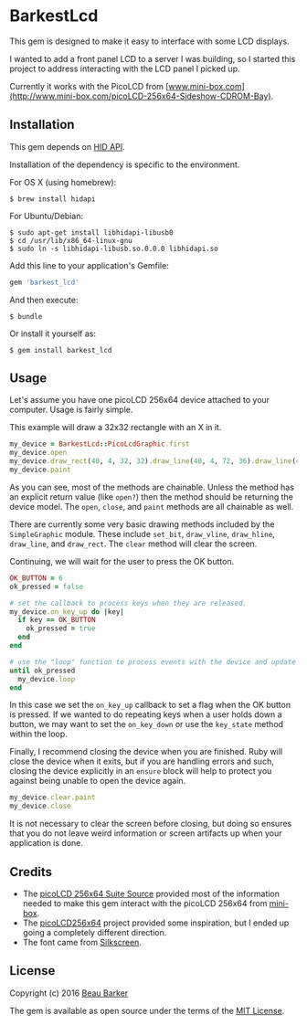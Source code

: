 # BarkestLcd

This gem is designed to make it easy to interface with some LCD displays.  

I wanted to add a front panel LCD to a server I was building, so I started this project to address interacting with
the LCD panel I picked up.

Currently it works with the PicoLCD from [www.mini-box.com](http://www.mini-box.com/picoLCD-256x64-Sideshow-CDROM-Bay).


## Installation

This gem depends on [HID API](http://www.signal11.us/oss/hidapi/).

Installation of the dependency is specific to the environment.

For OS X (using homebrew):

    $ brew install hidapi
    
For Ubuntu/Debian:

    $ sudo apt-get install libhidapi-libusb0
    $ cd /usr/lib/x86_64-linux-gnu
    $ sudo ln -s libhidapi-libusb.so.0.0.0 libhidapi.so


Add this line to your application's Gemfile:

```ruby
gem 'barkest_lcd'
```

And then execute:

    $ bundle

Or install it yourself as:

    $ gem install barkest_lcd


## Usage

Let's assume you have one picoLCD 256x64 device attached to your computer.  Usage is fairly simple.

This example will draw a 32x32 rectangle with an X in it.

```ruby
my_device = BarkestLcd::PicoLcdGraphic.first
my_device.open
my_device.draw_rect(40, 4, 32, 32).draw_line(40, 4, 72, 36).draw_line(40, 36, 72, 4)
my_device.paint
```

As you can see, most of the methods are chainable.  Unless the method has an explicit return value (like `open?`) then
the method should be returning the device model.  The `open`, `close`, and `paint` methods are all chainable as well.

There are currently some very basic drawing methods included by the `SimpleGraphic` module.  These include `set_bit`,
`draw_vline`, `draw_hline`, `draw_line`, and `draw_rect`.  The `clear` method will clear the screen.

Continuing, we will wait for the user to press the OK button.

```ruby
OK_BUTTON = 6
ok_pressed = false

# set the callback to process keys when they are released.
my_device.on_key_up do |key|
  if key == OK_BUTTON
    ok_pressed = true
  end
end

# use the "loop" function to process events with the device and update the screen.
until ok_pressed
  my_device.loop
end
```

In this case we set the `on_key_up` callback to set a flag when the OK button is pressed.  If we wanted to do repeating
keys when a user holds down a button, we may want to set the `on_key_down` or use the `key_state` method within the loop.

Finally, I recommend closing the device when you are finished.  Ruby will close the device when it exits, but if you
are handling errors and such, closing the device explicitly in an `ensure` block will help to protect you against being
unable to open the device again.

```ruby
my_device.clear.paint
my_device.close
```

It is not necessary to clear the screen before closing, but doing so ensures that you do not leave weird information
or screen artifacts up when your application is done.



## Credits

*   The [picoLCD 256x64 Suite Source](http://resources.mini-box.com/online/picolcd/256x64/1003/PicoLCD256x64_src.zip)
    provided most of the information needed to make this gem interact with the picoLCD 256x64 from 
    [mini-box](http://www.mini-box.com).
*   The [picoLCD256x64](https://github.com/itszero/picoLCD256x64) project provided some inspiration, but I ended up going
    a completely different direction.
*   The font came from [Silkscreen](http://www.kottke.org/plus/type/silkscreen/index.html).

## License

Copyright (c) 2016 [Beau Barker](mailto:beau@barkerest.com)

The gem is available as open source under the terms of the [MIT License](http://opensource.org/licenses/MIT).


